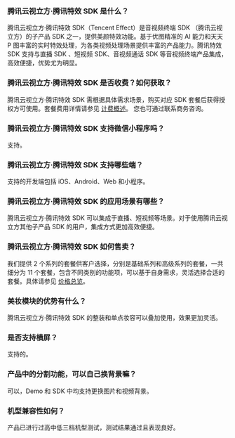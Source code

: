 ### 腾讯云视立方·腾讯特效 SDK 是什么？

腾讯云视立方·腾讯特效 SDK（Tencent Effect）是音视频终端 SDK （腾讯云视立方）的子产品 SDK 之一，提供美颜特效功能。基于优图精准的 AI 能力和天天 P 图丰富的实时特效处理，为各类视频处理场景提供丰富的产品能力。腾讯特效 SDK 支持与直播 SDK 、短视频 SDK、音视频通话 SDK 等音视频终端产品集成，高效便捷，优势尤为明显。

### 腾讯云视立方·腾讯特效 SDK 是否收费？如何获取？

腾讯云视立方·腾讯特效 SDK 需根据具体需求场景，购买对应 SDK 套餐后获得授权方可使用。套餐费用详情请参见 [计费概述](https://cloud.tencent.com/document/product/616/36807)。 您也可通过联系商务咨询。

### 腾讯云视立方·腾讯特效 SDK 支持微信小程序吗？

支持。

### 腾讯云视立方·腾讯特效 SDK 支持哪些端？

支持的开发端包括 iOS、Android、Web 和小程序。

### 腾讯云视立方·腾讯特效 SDK 的应用场景有哪些？

腾讯云视立方·腾讯特效 SDK 可以集成于直播、短视频等场景。对于使用腾讯云视立方其他子产品 SDK 的用户，集成方式更加高效便捷。

### 腾讯云视立方·腾讯特效 SDK 如何售卖？

我们提供 2 个系列的套餐供客户选择，分别是基础系列和高级系列的套餐，一共细分为 11 个套餐，包含不同类别的功能项，可以基于自身需求，灵活选择合适的套餐。具体请参见 [价格总览](https://cloud.tencent.com/document/product/616/36807)。

### 美妆模块的优势有什么？

腾讯云视立方·腾讯特效 SDK 的整装和单点妆容可以叠加使用，效果更加灵活。

### 是否支持横屏？

支持的。

### 产品中的分割功能，可以自己换背景嘛？

可以，Demo 和 SDK 中均支持更换图片和视频背景。

### 机型兼容性如何？

产品已进行过高中低三档机型测试，测试结果通过且表现良好。

